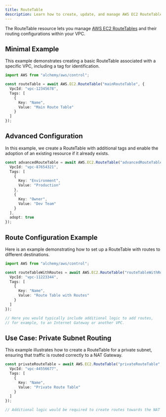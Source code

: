 ```yaml
---
title: RouteTable
description: Learn how to create, update, and manage AWS EC2 RouteTables using Alchemy Cloud Control.
---
```


The RouteTable resource lets you manage [AWS EC2 RouteTables](https://docs.aws.amazon.com/ec2/latest/userguide/) and their routing configurations within your VPC.

## Minimal Example

This example demonstrates creating a basic RouteTable associated with a specific VPC, including a tag for identification.

```ts
import AWS from "alchemy/aws/control";

const routeTable = await AWS.EC2.RouteTable("mainRouteTable", {
  VpcId: "vpc-12345678",
  Tags: [
    {
      Key: "Name",
      Value: "Main Route Table"
    }
  ]
});
```

## Advanced Configuration

In this example, we create a RouteTable with additional tags and enable the adoption of an existing resource if it already exists.

```ts
const advancedRouteTable = await AWS.EC2.RouteTable("advancedRouteTable", {
  VpcId: "vpc-87654321",
  Tags: [
    {
      Key: "Environment",
      Value: "Production"
    },
    {
      Key: "Owner",
      Value: "Dev Team"
    }
  ],
  adopt: true
});
```

## Route Configuration Example

Here is an example demonstrating how to set up a RouteTable with routes to different destinations.

```ts
import AWS from "alchemy/aws/control";

const routeTableWithRoutes = await AWS.EC2.RouteTable("routeTableWithRoutes", {
  VpcId: "vpc-11223344",
  Tags: [
    {
      Key: "Name",
      Value: "Route Table with Routes"
    }
  ]
});

// Here you would typically include additional logic to add routes,
// for example, to an Internet Gateway or another VPC.
```

## Use Case: Private Subnet Routing

This example illustrates how to create a RouteTable for a private subnet, ensuring that traffic is routed correctly to a NAT Gateway.

```ts
const privateRouteTable = await AWS.EC2.RouteTable("privateRouteTable", {
  VpcId: "vpc-44556677",
  Tags: [
    {
      Key: "Name",
      Value: "Private Route Table"
    }
  ]
});

// Additional logic would be required to create routes towards the NAT Gateway.
```